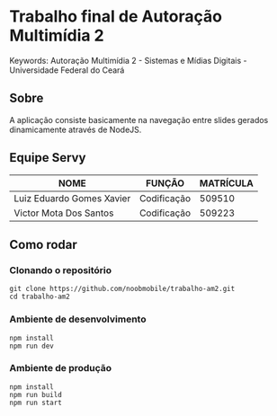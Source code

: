 # Trabalho final de Autoração Multimídia 2
Keywords: Autoração Multimídia 2 - Sistemas e Mídias Digitais - Universidade Federal do Ceará

## Sobre

A aplicação consiste basicamente na navegação entre slides gerados dinamicamente através de NodeJS.

## Equipe Servy

|  NOME                           |  FUNÇÃO                    |  MATRÍCULA  |
|  ----------------------------   |  --------------------------|  ---------  |
|  Luiz Eduardo Gomes Xavier      |  Codificação               |  509510     |
|  Victor Mota Dos Santos         |  Codificação               |  509223     |

## Como rodar

### Clonando o repositório

```shell
git clone https://github.com/noobmobile/trabalho-am2.git
cd trabalho-am2
```

### Ambiente de desenvolvimento
```shell
npm install
npm run dev
```

### Ambiente de produção
```shell
npm install
npm run build
npm run start
```
